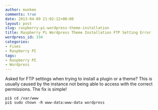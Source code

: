 ```yaml
---
author: munkee
comments: true
date: 2013-04-09 21:02:12+00:00
layout: post
slug: raspberry-pi-wordpress-theme-installation
title: Raspberry Pi Wordpress Theme Installation FTP Setting Error
wordpress_id: 334
categories:
- Fixes
- Raspberry PI
tags:
- Raspberry PI
- Wordpress
---
```


Asked for FTP settings when trying to install a plugin or a theme? This is usually caused by the instance not being able to access with the correct permissions. The fix is simple!

    
    pi$ cd /var/www
    pi$ sudo chown -R www-data:www-data wordpress
